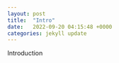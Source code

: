 ```yaml
---
layout: post
title:  "Intro"
date:   2022-09-20 04:15:48 +0000
categories: jekyll update
---
```


Introduction